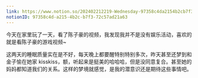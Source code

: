 ```yaml
---
link: https://www.notion.so/202402212219-Wednesday-97358c4da2154b2cb7f372c57ad21a63
notionID: 97358c4d-a215-4b2c-b7f3-72c57ad21a63
---
```

今天在家里玩了一天，看了陈子豪的视频，我发现我并不是没有娱乐活动，喜欢的就是看陈子豪的游戏视频~

这两天的睡眠质量实在是不好，每天晚上都要醒特别特别多次，昨天甚至还梦到和金子愉在她家 kisskiss，额，听起来是挺美的哈哈哈，但是没同意复合。甚至她的妈妈都知道我们的关系。这样的梦境就感觉，是我的潜意识还是期待这些事情吧。